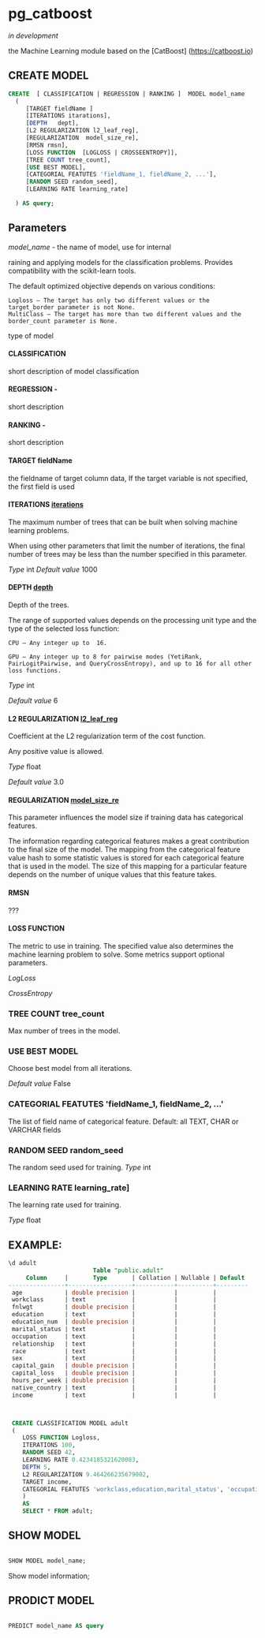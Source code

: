 # pg_catboost
*in development*

the Machine Learning module based on the [CatBoost] (https://catboost.io) 



## CREATE MODEL


```sql
CREATE  [ CLASSIFICATION | REGRESSION | RANKING ]  MODEL model_name
  (  
     [TARGET fieldName ]
     [ITERATIONS itarations],
     [DEPTH   dept],
     [L2 REGULARIZATION l2_leaf_reg],
     [REGULARIZATION  model_size_re],
     [RMSN rmsn],
     [LOSS FUNCTION  [LOGLOSS | CROSSEENTROPY]],
     [TREE COUNT tree_count],
     [USE BEST MODEL],
     [CATEGORIAL FEATUTES 'fieldName_1, fieldName_2, ...'],
     [RANDOM SEED random_seed],
     [LEARNING RATE learning_rate]

  ) AS query;

```

## Parameters

*model_name* - the name of model, use for internal


raining and applying models for the classification problems. Provides compatibility with the scikit-learn tools.

The default optimized objective depends on various conditions:

    Logloss — The target has only two different values or the target_border parameter is not None.
    MultiClass — The target has more than two different values and the border_count parameter is None.



type of model
#### CLASSIFICATION 
short description of model classification

#### REGRESSION - 
short description 

#### RANKING - 
short description 


#### TARGET fieldName
the fieldname of target column data,
If the target variable is not specified, the first field is used

#### ITERATIONS [iterations](https://catboost.ai/en/docs/references/training-parameters/common#iterations)
The maximum number of trees that can be built when solving machine learning problems.

When using other parameters that limit the number of iterations, the final number of trees may be less than the number specified in this parameter.

*Type* int
*Default value* 1000

#### DEPTH [depth](https://catboost.ai/en/docs/references/training-parameters/common#depth)
Depth of the trees.

The range of supported values depends on the processing unit type and the type of the selected loss function:

    CPU — Any integer up to  16.

    GPU — Any integer up to 8 for pairwise modes (YetiRank, PairLogitPairwise, and QueryCrossEntropy), and up to 16 for all other loss functions.

*Type* int

*Default value* 6 


#### L2 REGULARIZATION [l2_leaf_reg](https://catboost.ai/en/docs/references/training-parameters/common#l2_leaf_reg)
Coefficient at the L2 regularization term of the cost function.

Any positive value is allowed.

*Type* float

*Default value* 3.0

#### REGULARIZATION  [model_size_re](https://catboost.ai/en/docs/references/model-size-reg)
This parameter influences the model size if training data has categorical features.

The information regarding categorical features makes a great contribution to the final size of the model. The mapping from the categorical feature value hash to some statistic values is stored for each categorical feature that is used in the model. The size of this mapping for a particular feature depends on the number of unique values that this feature takes.

#### RMSN 
???

#### LOSS FUNCTION  
The metric to use in training. The specified value also determines the machine learning problem to solve. Some metrics support optional parameters.

*LogLoss*

*CrossEntropy*

### TREE COUNT tree_count
Max number of trees in the model.

### USE BEST MODEL
Choose best model from all iterations.

*Default value* False


### CATEGORIAL FEATUTES 'fieldName_1, fieldName_2, ...'
The list of field name of categorical feature. Default: all TEXT,  CHAR or VARCHAR fields



### RANDOM SEED random_seed
The random seed used for training.
*Type* int

### LEARNING RATE learning_rate]
The learning rate used for training.

*Type* float




## EXAMPLE:
```sql
\d adult
                        Table "public.adult"
     Column     |       Type       | Collation | Nullable | Default 
----------------+------------------+-----------+----------+---------
 age            | double precision |           |          | 
 workclass      | text             |           |          | 
 fnlwgt         | double precision |           |          | 
 education      | text             |           |          | 
 education_num  | double precision |           |          | 
 marital_status | text             |           |          | 
 occupation     | text             |           |          | 
 relationship   | text             |           |          | 
 race           | text             |           |          | 
 sex            | text             |           |          | 
 capital_gain   | double precision |           |          | 
 capital_loss   | double precision |           |          | 
 hours_per_week | double precision |           |          | 
 native_country | text             |           |          | 
 income         | text             |           |          | 



 CREATE CLASSIFICATION MODEL adult
 (
	LOSS FUNCTION Logloss,
	ITERATIONS 100,
	RANDOM SEED 42,
	LEARNING RATE 0.4234185321620083,
	DEPTH 5,
	L2 REGULARIZATION 9.464266235679002,
	TARGET income,
	CATEGORIAL FEATUTES 'workclass,education,marital_status', 'occupation,relationship,race,sex,native_country'
	)
	AS
	SELECT * FROM adult;
```




## SHOW MODEL


```sql

SHOW MODEL model_name;

```

Show model information;


## PRODICT MODEL


```sql

PREDICT model_name AS query

```


